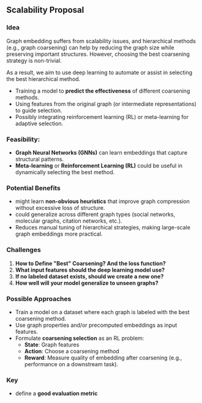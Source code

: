 ## Scalability Proposal


### Idea
Graph embedding suffers from scalability issues, and hierarchical methods (e.g., graph coarsening) can help by reducing the graph size while preserving important structures. However, choosing the best coarsening strategy is non-trivial.

As a result, we aim to use deep learning to automate or assist in selecting the best hierarchical method.

- Training a model to **predict the effectiveness** of different coarsening methods.
- Using features from the original graph (or intermediate representations) to guide selection.
- Possibly integrating reinforcement learning (RL) or meta-learning for adaptive selection.

### Feasibility:
- **Graph Neural Networks (GNNs)** can learn embeddings that capture structural patterns.
- **Meta-learning** or **Reinforcement Learning (RL)** could be useful in dynamically selecting the best method.


### Potential Benefits
- might learn **non-obvious heuristics** that improve graph compression without excessive loss of structure.  
- could generalize across different graph types (social networks, molecular graphs, citation networks, etc.).  
- Reduces manual tuning of hierarchical strategies, making large-scale graph embeddings more practical.

### Challenges
1. **How to Define "Best" Coarsening? And the loss function?** 
2. **What input features should the deep learning model use?** 
3. **If no labeled dataset exists, should we create a new one?**
4. **How well will your model generalize to unseen graphs?**

### Possible Approaches
- Train a model on a dataset where each graph is labeled with the best coarsening method.  
- Use graph properties and/or precomputed embeddings as input features.  
- Formulate **coarsening selection** as an RL problem:
  - **State**: Graph features  
  - **Action**: Choose a coarsening method  
  - **Reward**: Measure quality of embedding after coarsening (e.g., performance on a downstream task).

### Key
- define a **good evaluation metric**